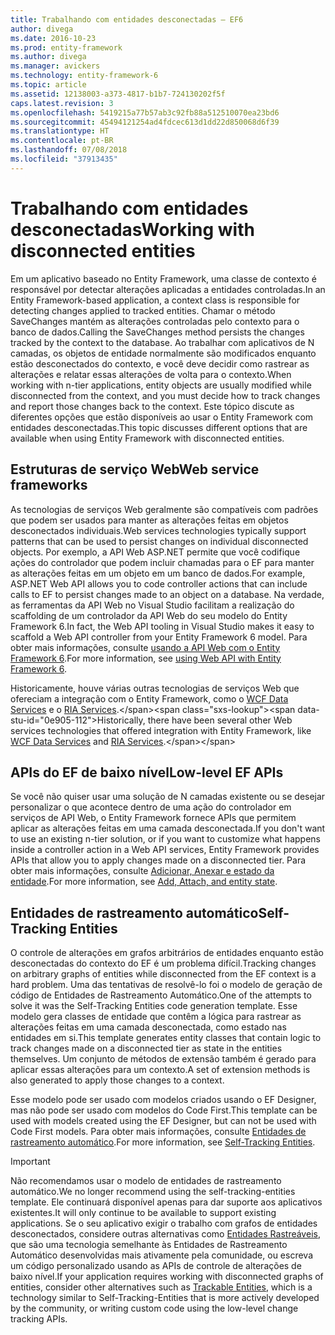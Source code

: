 ```yaml
---
title: Trabalhando com entidades desconectadas – EF6
author: divega
ms.date: 2016-10-23
ms.prod: entity-framework
ms.author: divega
ms.manager: avickers
ms.technology: entity-framework-6
ms.topic: article
ms.assetid: 12138003-a373-4817-b1b7-724130202f5f
caps.latest.revision: 3
ms.openlocfilehash: 5419215a77b57ab3c92fb88a512510070ea23bd6
ms.sourcegitcommit: 45494121254ad4fdcec613d1dd22d850068d6f39
ms.translationtype: HT
ms.contentlocale: pt-BR
ms.lasthandoff: 07/08/2018
ms.locfileid: "37913435"
---
```

# <a name="working-with-disconnected-entities"></a><span data-ttu-id="0e905-102">Trabalhando com entidades desconectadas</span><span class="sxs-lookup"><span data-stu-id="0e905-102">Working with disconnected entities</span></span>
<span data-ttu-id="0e905-103">Em um aplicativo baseado no Entity Framework, uma classe de contexto é responsável por detectar alterações aplicadas a entidades controladas.</span><span class="sxs-lookup"><span data-stu-id="0e905-103">In an Entity Framework-based application, a context class is responsible for detecting changes applied to tracked entities.</span></span> <span data-ttu-id="0e905-104">Chamar o método SaveChanges mantém as alterações controladas pelo contexto para o banco de dados.</span><span class="sxs-lookup"><span data-stu-id="0e905-104">Calling the SaveChanges method persists the changes tracked by the context to the database.</span></span> <span data-ttu-id="0e905-105">Ao trabalhar com aplicativos de N camadas, os objetos de entidade normalmente são modificados enquanto estão desconectados do contexto, e você deve decidir como rastrear as alterações e relatar essas alterações de volta para o contexto.</span><span class="sxs-lookup"><span data-stu-id="0e905-105">When working with n-tier applications, entity objects are usually modified while disconnected from the context, and you must decide how to track changes and report those changes back to the context.</span></span> <span data-ttu-id="0e905-106">Este tópico discute as diferentes opções que estão disponíveis ao usar o Entity Framework com entidades desconectadas.</span><span class="sxs-lookup"><span data-stu-id="0e905-106">This topic discusses different options that are available when using Entity Framework with disconnected entities.</span></span>   

## <a name="web-service-frameworks"></a><span data-ttu-id="0e905-107">Estruturas de serviço Web</span><span class="sxs-lookup"><span data-stu-id="0e905-107">Web service frameworks</span></span>

<span data-ttu-id="0e905-108">As tecnologias de serviços Web geralmente são compatíveis com padrões que podem ser usados para manter as alterações feitas em objetos desconectados individuais.</span><span class="sxs-lookup"><span data-stu-id="0e905-108">Web services technologies typically support patterns that can be used to persist changes on individual disconnected objects.</span></span> <span data-ttu-id="0e905-109">Por exemplo, a API Web ASP.NET permite que você codifique ações do controlador que podem incluir chamadas para o EF para manter as alterações feitas em um objeto em um banco de dados.</span><span class="sxs-lookup"><span data-stu-id="0e905-109">For example, ASP.NET Web API allows you to code controller actions that can include calls to EF to persist changes made to an object on a database.</span></span> <span data-ttu-id="0e905-110">Na verdade, as ferramentas da API Web no Visual Studio facilitam a realização do scaffolding de um controlador da API Web do seu modelo do Entity Framework 6.</span><span class="sxs-lookup"><span data-stu-id="0e905-110">In fact, the Web API tooling in Visual Studio makes it easy to scaffold a Web API controller from your Entity Framework 6 model.</span></span> <span data-ttu-id="0e905-111">Para obter mais informações, consulte [usando a API Web com o Entity Framework 6](https://docs.microsoft.com/en-us/aspnet/web-api/overview/data/using-web-api-with-entity-framework/).</span><span class="sxs-lookup"><span data-stu-id="0e905-111">For more information, see [using Web API with Entity Framework 6](https://docs.microsoft.com/en-us/aspnet/web-api/overview/data/using-web-api-with-entity-framework/).</span></span>   

<span data-ttu-id="0e905-112">Historicamente, houve várias outras tecnologias de serviços Web que ofereciam a integração com o Entity Framework, como o [WCF Data Services](https://docs.microsoft.com/dotnet/framework/data/wcf/create-a-data-service-using-an-adonet-ef-data-wcf) e o [RIA Services](https://docs.microsoft.com/en-us/previous-versions/dotnet/wcf-ria/ee707344(v=vs.91)).</span><span class="sxs-lookup"><span data-stu-id="0e905-112">Historically, there have been several other Web services technologies that offered integration with Entity Framework, like [WCF Data Services](https://docs.microsoft.com/dotnet/framework/data/wcf/create-a-data-service-using-an-adonet-ef-data-wcf) and [RIA Services](https://docs.microsoft.com/en-us/previous-versions/dotnet/wcf-ria/ee707344(v=vs.91)).</span></span>

## <a name="low-level-ef-apis"></a><span data-ttu-id="0e905-113">APIs do EF de baixo nível</span><span class="sxs-lookup"><span data-stu-id="0e905-113">Low-level EF APIs</span></span>

<span data-ttu-id="0e905-114">Se você não quiser usar uma solução de N camadas existente ou se desejar personalizar o que acontece dentro de uma ação do controlador em serviços de API Web, o Entity Framework fornece APIs que permitem aplicar as alterações feitas em uma camada desconectada.</span><span class="sxs-lookup"><span data-stu-id="0e905-114">If you don't want to use an existing n-tier solution, or if you want to customize what happens inside a controller action in a Web API services, Entity Framework provides APIs that allow you to apply changes made on a disconnected tier.</span></span> <span data-ttu-id="0e905-115">Para obter mais informações, consulte [Adicionar, Anexar e estado da entidade](~/ef6/saving/change-tracking/entity-state.md).</span><span class="sxs-lookup"><span data-stu-id="0e905-115">For more information, see [Add, Attach, and entity state](~/ef6/saving/change-tracking/entity-state.md).</span></span>  

## <a name="self-tracking-entities"></a><span data-ttu-id="0e905-116">Entidades de rastreamento automático</span><span class="sxs-lookup"><span data-stu-id="0e905-116">Self-Tracking Entities</span></span>  

<span data-ttu-id="0e905-117">O controle de alterações em grafos arbitrários de entidades enquanto estão desconectadas do contexto do EF é um problema difícil.</span><span class="sxs-lookup"><span data-stu-id="0e905-117">Tracking changes on arbitrary graphs of entities while disconnected from the EF context is a hard problem.</span></span> <span data-ttu-id="0e905-118">Uma das tentativas de resolvê-lo foi o modelo de geração de código de Entidades de Rastreamento Automático.</span><span class="sxs-lookup"><span data-stu-id="0e905-118">One of the attempts to solve it was the Self-Tracking Entities code generation template.</span></span> <span data-ttu-id="0e905-119">Esse modelo gera classes de entidade que contêm a lógica para rastrear as alterações feitas em uma camada desconectada, como estado nas entidades em si.</span><span class="sxs-lookup"><span data-stu-id="0e905-119">This template generates entity classes that contain logic to track changes made on a disconnected tier as state in the entities themselves.</span></span> <span data-ttu-id="0e905-120">Um conjunto de métodos de extensão também é gerado para aplicar essas alterações para um contexto.</span><span class="sxs-lookup"><span data-stu-id="0e905-120">A set of extension methods is also generated to apply those changes to a context.</span></span>

<span data-ttu-id="0e905-121">Esse modelo pode ser usado com modelos criados usando o EF Designer, mas não pode ser usado com modelos do Code First.</span><span class="sxs-lookup"><span data-stu-id="0e905-121">This template can be used with models created using the EF Designer, but can not be used with Code First models.</span></span> <span data-ttu-id="0e905-122">Para obter mais informações, consulte [Entidades de rastreamento automático](self-tracking-entities/index.md).</span><span class="sxs-lookup"><span data-stu-id="0e905-122">For more information, see [Self-Tracking Entities](self-tracking-entities/index.md).</span></span>  

> [!IMPORTANT]
> <span data-ttu-id="0e905-123">Não recomendamos usar o modelo de entidades de rastreamento automático.</span><span class="sxs-lookup"><span data-stu-id="0e905-123">We no longer recommend using the self-tracking-entities template.</span></span> <span data-ttu-id="0e905-124">Ele continuará disponível apenas para dar suporte aos aplicativos existentes.</span><span class="sxs-lookup"><span data-stu-id="0e905-124">It will only continue to be available to support existing applications.</span></span> <span data-ttu-id="0e905-125">Se o seu aplicativo exigir o trabalho com grafos de entidades desconectados, considere outras alternativas como [Entidades Rastreáveis](http://trackableentities.github.io/), que são uma tecnologia semelhante às Entidades de Rastreamento Automático desenvolvidas mais ativamente pela comunidade, ou escreva um código personalizado usando as APIs de controle de alterações de baixo nível.</span><span class="sxs-lookup"><span data-stu-id="0e905-125">If your application requires working with disconnected graphs of entities, consider other alternatives such as [Trackable Entities](http://trackableentities.github.io/), which is a technology similar to Self-Tracking-Entities that is more actively developed by the community, or writing custom code using the low-level change tracking APIs.</span></span>
